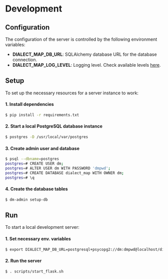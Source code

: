 # Development

## Configuration
The configuration of the server is controlled by the following environment variables:

- **DIALECT_MAP_DB_URL**: SQLAlchemy database URL for the database connection.
- **DIALECT_MAP_LOG_LEVEL**: Logging level. Check available levels [here][python-logging-levels].


## Setup
To set up the necessary resources for a server instance to work:

#### 1. Install dependencies
```sh
$ pip install -r requirements.txt
```

#### 2. Start a local PostgreSQL database instance
```sh
$ postgres -D /usr/local/var/postgres
```

#### 3. Create admin user and database
```sh
$ psql --dbname=postgres
postgres=# CREATE USER dm;
postgres=# ALTER USER dm WITH PASSWORD 'dmpwd';
postgres=# CREATE DATABASE dialect_map WITH OWNER dm;
postgres=# \q
```

#### 4. Create the database tables
```sh
$ dm-admin setup-db
```


## Run
To start a local development server:

#### 1. Set necessary env. variables
```sh
$ export DIALECT_MAP_DB_URL=postgresql+psycopg2://dm:dmpwd@localhost/dialect_map
```

#### 2. Run the server
```sh
$ . scripts/start_flask.sh
```


[python-logging-levels]: https://docs.python.org/3.6/library/logging.html#levels
